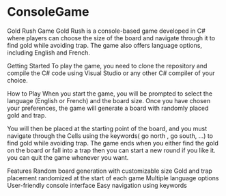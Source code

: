 # ConsoleGame
Gold Rush Game
Gold Rush is a console-based game developed in C# where players can choose the size of the board and navigate through it to find gold while avoiding trap. The game also offers language options, including English and French.

Getting Started
To play the game, you need to clone the repository and compile the C# code using Visual Studio or any other C# compiler of your choice.

How to Play
When you start the game, you will be prompted to select the language (English or French) and the board size. Once you have chosen your preferences, the game will generate a board with randomly placed gold and trap.

You will then be placed at the starting point of the board, and you must navigate through the Cells using the keywords( go north , go south, ...) to find gold while avoiding trap. The game ends when you either find the gold on the board or fall into a trap then you can start a new round if you like it. you can quit the game whenever you want.

Features
Random board generation with customizable size
Gold and trap placement randomized at the start of each game
Multiple language options
User-friendly console interface
Easy navigation using keywords

